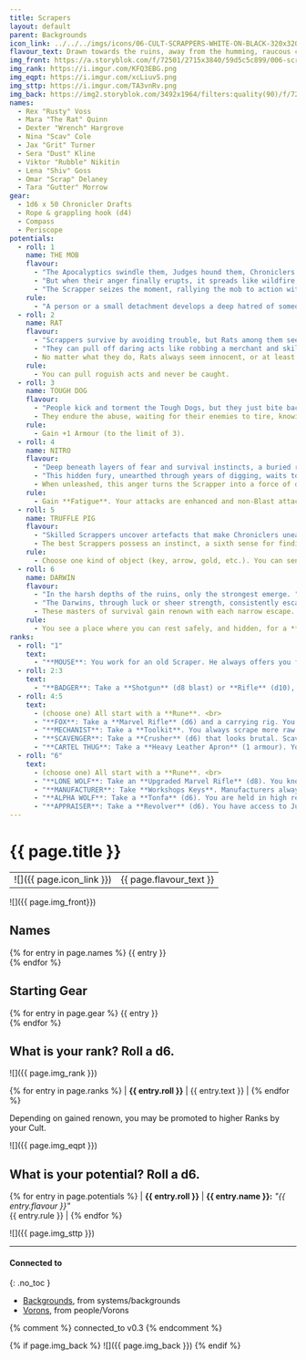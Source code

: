 ```yaml
---
title: Scrapers
layout: default
parent: Backgrounds
icon_link: ../../../imgs/icons/06-CULT-SCRAPPERS-WHITE-ON-BLACK-320x320.webp
flavour_text: Drawn towards the ruins, away from the humming, raucous cities, [Scrappers](https://degenesis.com/world/cults/scrappers) dig in the dust and dirt. Every cut of the spade brings them closer to the era of the ancient people. They work tirelessly, digging all the way down until they can drag technical wonders caked with soot into the light of day.
img_front: https://a.storyblok.com/f/72501/2715x3840/59d5c5c899/006-scrappers-archetype.jpg
img_rank: https://i.imgur.com/KFQ3EBG.png
img_eqpt: https://i.imgur.com/xcLiuvS.png
img_sttp: https://i.imgur.com/TA3vnRv.png
img_back: https://img2.storyblok.com/3492x1964/filters:quality(90)/f/72501/3508x1973/32682ccbb9/opener-scrappers.jpg
names:
  - Rex "Rusty" Voss
  - Mara "The Rat" Quinn
  - Dexter "Wrench" Hargrove
  - Nina "Scav" Cole
  - Jax "Grit" Turner
  - Sera "Dust" Kline
  - Viktor "Rubble" Nikitin
  - Lena "Shiv" Goss
  - Omar "Scrap" Delaney
  - Tara "Gutter" Morrow
gear:
  - 1d6 x 50 Chronicler Drafts
  - Rope & grappling hook (d4)
  - Compass
  - Periscope
potentials:
  - roll: 1
    name: THE MOB
    flavour:
      - "The Apocalyptics swindle them, Judges hound them, Chroniclers deceive them, and the Clans drive them away. "
      - "But when their anger finally erupts, it spreads like wildfire, igniting a shared fury among the crowd. "
      - "The Scrapper seizes the moment, rallying the mob to action with a few well-chosen words. "
    rule:
      - "A person or a small detachment develops a deep hatred of someone of your choice from another Cult. "
  - roll: 2
    name: RAT
    flavour:
      - "Scrappers survive by avoiding trouble, but Rats among them seek it out while seamlessly blending into the crowd. "
      - "They can pull off daring acts like robbing a merchant and skilfully shifting the blame to an unsuspecting bystander, disappearing into the throng with their loot unnoticed. "
      - No matter what they do, Rats always seem innocent, or at least, no one can ever prove otherwise.
    rule:
      - You can pull roguish acts and never be caught.
  - roll: 3
    name: TOUGH DOG
    flavour:
      - "People kick and torment the Tough Dogs, but they just bite back, taunting, 'Is that all you've got?'. "
      - They endure the abuse, waiting for their enemies to tire, knowing they can take more punishment than most.
    rule:
      - Gain +1 Armour (to the limit of 3).
  - roll: 4
    name: NITRO
    flavour:
      - "Deep beneath layers of fear and survival instincts, a buried rage simmers within, fuelled by the contempt of those who see them as mere dirt diggers. "
      - "This hidden fury, unearthed through years of digging, waits to erupt and consume anyone who dares look down on them. "
      - When unleashed, this anger turns the Scrapper into a force of devastation, striking with unmatched ferocity.
    rule:
      - Gain **Fatigue**. Your attacks are enhanced and non-Blast attacks are impaired against you, until you take damage.
  - roll: 5
    name: TRUFFLE PIG
    flavour:
      - "Skilled Scrappers uncover artefacts that make Chroniclers uneasy as they reluctantly part with their Drafts, while less fortunate Scrappers barely earn more than the scrap’s worth. "
      - The best Scrappers possess an instinct, a sixth sense for finding hidden treasures and avoiding dangers in the ruins.
    rule:
      - Choose one kind of object (key, arrow, gold, etc.). You can sense the nearest example.
  - roll: 6
    name: DARWIN
    flavour:
      - "In the harsh depths of the ruins, only the strongest emerge. "
      - "The Darwins, through luck or sheer strength, consistently escape the most desperate situations. "
      - These masters of survival gain renown with each narrow escape.
    rule:
      - You see a place where you can rest safely, and hidden, for a **Watch** (you still have to get there safely).
ranks:
  - roll: "1"
    text:
      - "**MOUSE**: You work for an old Scraper. He always offers you food. <br>"
  - roll: 2:3
    text:
      - "**BADGER**: Take a **Shotgun** (d8 blast) or **Rifle** (d10), and a **Rune**. Other scrapers recognise when you scratch your **Rune** on walls. <br>"
  - roll: 4:5
    text:
      - (choose one) All start with a **Rune**. <br>
      - "**FOX**: Take a **Marvel Rifle** (d6) and a carrying rig. You have a foxhole you can use for hiding, protection and storage. <br>"
      - "**MECHANIST**: Take a **Toolkit**. You always scrape more raw materials when dismantling. <br>"
      - "**SCAVENGER**: Take a **Crusher** (d6) that looks brutal. Scavengers always help each other out. <br>"
      - "**CARTEL THUG**: Take a **Heavy Leather Apron** (1 armour). You have a Cartel tattoo in your forehead, and Appraisers always leave you alone. <br>"
  - roll: "6"
    text:
      - (choose one) All start with a **Rune**. <br>
      - "**LONE WOLF**: Take an **Upgraded Marvel Rifle** (d8). You know your territory like no one else. <br>"
      - "**MANUFACTURER**: Take **Workshops Keys**. Manufacturers always give access to each other's workshops. <br>"
      - "**ALPHA WOLF**: Take a **Tonfa** (d6). You are held in high regard by Judges, Spitalians, Chroniclers and Helvectics. <br>"
      - "**APPRAISER**: Take a **Revolver** (d6). You have access to Judges and can negotiate with Chroniclers on behalf of other Scrapers. <br>"
---
```


# {{ page.title }}

|                           |                         |
| ------------------------- | ----------------------- |
| ![]({{ page.icon_link }}) | {{ page.flavour_text }} |

![]({{ page.img_front}})

## Names

{% for entry in page.names %} {{ entry }} <br>   {% endfor %}

## Starting Gear

{% for entry in page.gear %} {{ entry }} <br>   {% endfor %}

## What is your rank? Roll a d6.

![]({{ page.img_rank }})

{% for entry in page.ranks %}
| **{{ entry.roll }}** | {{ entry.text }} | {% endfor %}

Depending on gained renown, you may be promoted to higher Ranks by your Cult.

![]({{ page.img_eqpt }})

## What is your potential? Roll a d6.

{% for entry in page.potentials %}
| **{{ entry.roll }}** | **{{ entry.name }}:** *"{{ entry.flavour }}"* <br> {{ entry.rule }} | {% endfor %}

![]({{ page.img_sttp }})


---
#### Connected to
{: .no_toc }

<!-- QueryToSerialize: LIST without ID "["+ title + "](https://terra-campaigns.github.io/" + regexreplace(file.path, ".md", "") + ")" + ", from " + regexreplace(file.folder, "^[^\/]*\/", "") FROM ([[]]) OR outgoing([[]]) WHERE (file.path != this.file.path AND title != null) SORT file.folder DESC -->
<!-- SerializedQuery: LIST without ID "["+ title + "](https://terra-campaigns.github.io/" + regexreplace(file.path, ".md", "") + ")" + ", from " + regexreplace(file.folder, "^[^\/]*\/", "") FROM ([[]]) OR outgoing([[]]) WHERE (file.path != this.file.path AND title != null) SORT file.folder DESC -->
- [Backgrounds](https://terra-campaigns.github.io/degenesis/systems/backgrounds/index), from systems/backgrounds
- [Vorons](https://terra-campaigns.github.io/degenesis/people/Vorons/index), from people/Vorons
<!-- SerializedQuery END -->

{% comment %}
connected_to v0.3
{% endcomment %}

{% if page.img_back %}
![]({{ page.img_back }})
{% endif %}